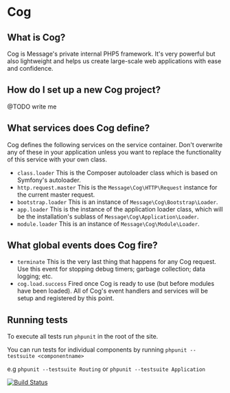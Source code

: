 # Cog

## What is Cog?

Cog is Message's private internal PHP5 framework. It's very powerful but also lightweight and helps us create large-scale web applications with ease and confidence.

## How do I set up a new Cog project?

@TODO write me

## What services does Cog define?

Cog defines the following services on the service container. Don't overwrite any of these in your application unless you want to replace the functionality of this service with your own class.

* `class.loader` This is the Composer autoloader class which is based on Symfony's autoloader.
* `http.request.master` This is the `Message\Cog\HTTP\Request` instance for the current master request.
* `bootstrap.loader` This is an instance of `Message\Cog\Bootstrap\Loader`.
* `app.loader` This is the instance of the application loader class, which will be the installation's sublass of `Message\Cog\Application\Loader`.
* `module.loader` This is an instance of `Message\Cog\Module\Loader`.

## What global events does Cog fire?

* `terminate` This is the very last thing that happens for any Cog request. Use this event for stopping debug timers; garbage collection; data logging; etc.
* `cog.load.success` Fired once Cog is ready to use (but before modules have been loaded). All of Cog's event handlers and services will be setup and registered by this point.

## Running tests

To execute all tests run `phpunit` in the root of the site.

You can run tests for individual components by running `phpunit --testsuite <componentname>`

e.g `phpunit --testsuite Routing` or `phpunit --testsuite Application`

[![Build Status](https://travis-ci.org/mothership-ec/cog.svg)](https://travis-ci.org/mothership-ec/cog)
